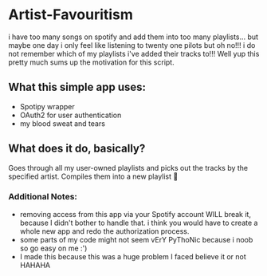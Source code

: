 # Artist-Favouritism

i have too many songs on spotify and add them into too many playlists... but maybe one day i only feel like listening to twenty one pilots but oh no!!! i do not remember which of my playlists i've added their tracks to!!! Well yup this pretty much sums up the motivation for this script.

## What this simple app uses:
- Spotipy wrapper
- OAuth2 for user authentication
- my blood sweat and tears

<h2>What does it do, basically?</h2>
Goes through all my user-owned playlists and picks out the tracks by the specified artist. Compiles them into a new playlist 💜


### Additional Notes: 
- removing access from this app via your Spotify account WILL break it, because I didn't bother to handle that. i think you would have to create a whole new app and redo the authorization process.
- some parts of my code might not seem vErY PyThoNic because i noob so go easy on me :')
- I made this because this was a huge problem I faced believe it or not HAHAHA 
